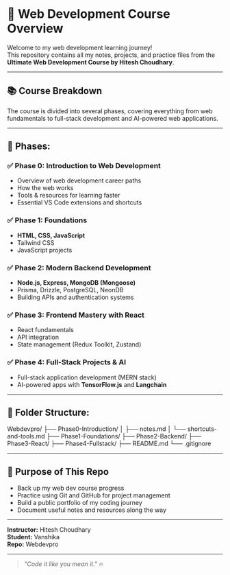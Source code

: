 # 🚀 Web Development Course Overview

Welcome to my web development learning journey!  
This repository contains all my notes, projects, and practice files from the **Ultimate Web Development Course by Hitesh Choudhary**.

---

## 📚 Course Breakdown

The course is divided into several phases, covering everything from web fundamentals to full-stack development and AI-powered web applications.

---

## 📌 Phases:

### ✅ Phase 0: Introduction to Web Development
- Overview of web development career paths  
- How the web works  
- Tools & resources for learning faster  
- Essential VS Code extensions and shortcuts  

### ✅ Phase 1: Foundations
- **HTML, CSS, JavaScript**  
- Tailwind CSS  
- JavaScript projects  

### ✅ Phase 2: Modern Backend Development
- **Node.js, Express, MongoDB (Mongoose)**  
- Prisma, Drizzle, PostgreSQL, NeonDB  
- Building APIs and authentication systems  

### ✅ Phase 3: Frontend Mastery with React
- React fundamentals  
- API integration  
- State management (Redux Toolkit, Zustand)

### ✅ Phase 4: Full-Stack Projects & AI
- Full-stack application development (MERN stack)  
- AI-powered apps with **TensorFlow.js** and **Langchain**

---

## 💾 Folder Structure:

Webdevpro/
├── Phase0-Introduction/
│ ├── notes.md
│ └── shortcuts-and-tools.md
├── Phase1-Foundations/
├── Phase2-Backend/
├── Phase3-React/
├── Phase4-Fullstack/
├── README.md
└── .gitignore


---

## 🎯 Purpose of This Repo

- Back up my web dev course progress  
- Practice using Git and GitHub for project management  
- Build a public portfolio of my coding journey  
- Document useful notes and resources along the way  

---

**Instructor:** Hitesh Choudhary  
**Student:** Vanshika   
**Repo:** Webdevpro

---

> _"Code it like you mean it."_ 🔥